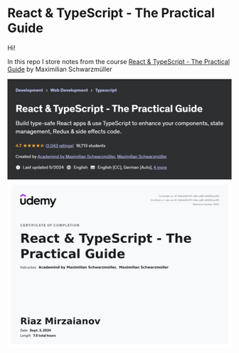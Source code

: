 # React & TypeScript - The Practical Guide

Hi!

In this repo I store notes from the course [React & TypeScript - The Practical Guide](https://www.udemy.com/course/react-typescript-the-practical-guide/) by Maximilian Schwarzmüller

![MasterHead](./head.png)
![MasterHead](./certificate.png)
